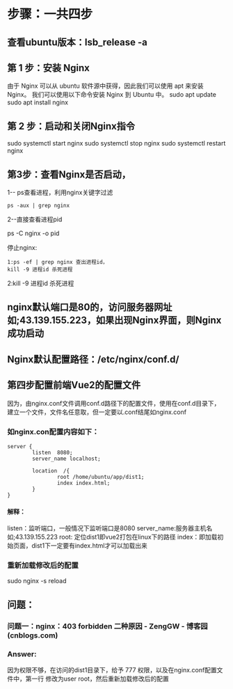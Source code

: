 ﻿# 步骤：一共四步
## 查看ubuntu版本：lsb_release -a
## 第 1 步：安装 Nginx
由于 Nginx 可以从 ubuntu 软件源中获得，因此我们可以使用 apt 来安装 Nginx。
我们可以使用以下命令安装 Nginx 到 Ubuntu 中。
sudo apt update
sudo apt install nginx

## 第 2 步：启动和关闭Nginx指令
sudo systemctl start nginx
sudo systemctl stop nginx
sudo systemctl restart nginx

## 第3步：查看Nginx是否启动，
1-- ps查看进程，利用nginx关键字过滤

    ps -aux | grep nginx

2--直接查看进程pid

ps -C nginx -o pid


停止nginx:

    1:ps -ef | grep nginx 查出进程id， 
    kill -9 进程id 杀死进程

 2:kill -9 进程id  杀死进程

## nginx默认端口是80的，访问服务器网址如;43.139.155.223，如果出现Nginx界面，则Nginx成功启动
## Nginx默认配置路径：/etc/nginx/conf.d/
## 第四步配置前端Vue2的配置文件
 因为，由nginx.conf文件调用conf.d路径下的配置文件，使用在conf.d目录下，
 建立一个文件，文件名任意取，但一定要以.conf结尾如nginx.conf
### 如nginx.con配置内容如下：
```
server {
        listen  8080;
        server_name localhost;

        location  /{
                root /home/ubuntu/app/dist1;
                index index.html;
        }
}
```
#### 解释：
listen：监听端口，一般情况下监听端口是8080
server_name:服务器主机名 如;43.139.155.223
root: 定位dist1即vue2打包在linux下的路径
index：即加载初始页面，dist1下一定要有index.html才可以加载出来
### 重新加载修改后的配置
sudo nginx -s reload

## 问题：
### 问题一：nginx：403 forbidden 二种原因 - ZengGW - 博客园 (cnblogs.com)
### Answer:
因为权限不够，在访问的dist1目录下，给予 777 权限，以及在nginx.conf配置文件中，第一行 修改为user root，然后重新加载修改后的配置

